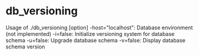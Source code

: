 # db_versioning

Usage of ./db_versioning [option] <schema> 
  -host="localhost": Database environment (not implemented)
  -i=false: Initialize versioning system for database schema
  -u=false: Upgrade database schema
  -v=false: Display database schema version
